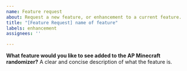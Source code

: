 ```yaml
---
name: Feature request
about: Request a new feature, or enhancement to a current feature.
title: "[Feature Request] name of feature"
labels: enhancement
assignees: ''

---
```


**What feature would you like to see added to the AP Minecraft randomizer?**
A clear and concise description of what the feature is.
